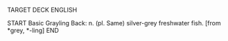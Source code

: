 TARGET DECK
ENGLISH

START
Basic
Grayling
Back: n. (pl. Same) silver-grey freshwater fish. [from *grey, *-ling]
END
